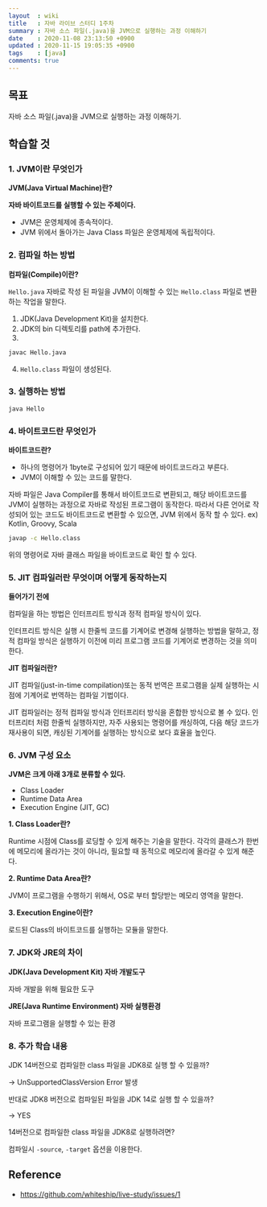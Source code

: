 ```yaml
---
layout  : wiki
title   : 자바 라이브 스터디 1주차
summary : 자바 소스 파일(.java)을 JVM으로 실행하는 과정 이해하기
date    : 2020-11-08 23:13:50 +0900
updated : 2020-11-15 19:05:35 +0900
tags    : [java]
comments: true
---
```


## 목표
자바 소스 파일(.java)을 JVM으로 실행하는 과정 이해하기.

## 학습할 것

### 1. JVM이란 무엇인가

**JVM(Java Virtual Machine)란?**

**자바 바이트코드를 실행할 수 있는 주체이다.**

- JVM은 운영체제에 종속적이다.
- JVM 위에서 돌아가는 Java Class 파일은 운영체제에 독립적이다.

### 2. 컴파일 하는 방법

**컴파일(Compile)이란?**

`Hello.java` 자바로 작성 된 파일을 JVM이 이해할 수 있는 `Hello.class` 파일로 변환
하는 작업을 말한다.

1. JDK(Java Development Kit)을 설치한다.
2. JDK의 bin 디렉토리를 path에 추가한다.
3.  
```zsh
javac Hello.java
```
4. `Hello.class` 파일이 생성된다.

### 3. 실행하는 방법

```zsh
java Hello
```

### 4. 바이트코드란 무엇인가

**바이트코드란?**

- 하나의 명령어가 1byte로 구성되어 있기 때문에 바이트코드라고 부른다.
- JVM이 이해할 수 있는 코드를 말한다.

자바 파일은 Java Compiler를 통해서 바이트코드로 변환되고, 해당 바이트코드를 JVM이 
실행하는 과정으로 자바로 작성된 프로그램이 동작한다. 따라서 다른 언어로 작성되어 있는 
코드도 바이트코드로 변환할 수 있으면, JVM 위에서 동작 할 수 있다. ex) Kotlin, Groovy, Scala

```zsh
javap -c Hello.class
```
위의 명령어로 자바 클래스 파일을 바이트코드로 확인 할 수 있다.


### 5. JIT 컴파일러란 무엇이며 어떻게 동작하는지

**들어가기 전에**

컴파일을 하는 방법은 인터프리트 방식과 정적 컴파일 방식이 있다.

인터프리트 방식은 실행 시 한줄씩 코드를 기계어로 변경해 실행하는 방법을 말하고, 정적 컴파일 
방식은 실행하기 이전에 미리 프로그램 코드를 기계어로 변경하는 것을 의미한다.

**JIT 컴파일러란?**

JIT 컴파일(just-in-time compilation)또는 동적 번역은 프로그램을 실제 실행하는 시점에 
기계어로 번역하는 컴파일 기법이다.


JIT 컴파일러는 정적 컴파일 방식과 인터프리터 방식을 혼합한 방식으로 볼 수 있다. 
인터프리터 처럼 한줄씩 실행하지만, 자주 사용되는 명령어를 캐싱하여, 다음 해당 코드가 
재사용이 되면, 캐싱된 기계어를 실행하는 방식으로 보다 효율을 높인다.


### 6. JVM 구성 요소

**JVM은 크게 아래 3개로 분류할 수 있다.**

- Class Loader
- Runtime Data Area
- Execution Engine (JIT, GC)

**1. Class Loader란?**

Runtime 시점에 Class를 로딩할 수 있게 해주는 기술을 말한다. 각각의 클래스가 한번에 
메모리에 올라가는 것이 아니라, 필요할 때 동적으로 메모리에 올라갈 수 있게 해준다.

**2. Runtime Data Area란?**

JVM이 프로그램을 수행하기 위해서, OS로 부터 할당받는 메모리 영역을 말한다.

**3. Execution Engine이란?**

로드된 Class의 바이트코드를 실행하는 모듈을 말한다.

### 7. JDK와 JRE의 차이

**JDK(Java Development Kit) 자바 개발도구**

자바 개발을 위해 필요한 도구

**JRE(Java Runtime Environment) 자바 실행환경**

자바 프로그램을 실행할 수 있는 환경

### 8. 추가 학습 내용

JDK 14버전으로 컴파일한 class 파일을 JDK8로 실행 할 수 있을까?

-> UnSupportedClassVersion Error 발생

반대로 JDK8 버전으로 컴파일된 파일을 JDK 14로 실행 할 수 있을까?

-> YES

14버전으로 컴파일한 class 파일을 JDK8로 실행하려면?

컴파일시 `-source`, `-target` 옵션을 이용한다.


## Reference
- <https://github.com/whiteship/live-study/issues/1>

